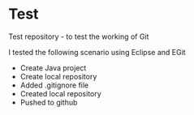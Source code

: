 Test
====

Test repository - to test the working of Git

I tested the following scenario using Eclipse and EGit

* Create Java project
* Create local repository
* Added .gitignore file
* Created local repository
* Pushed to github

